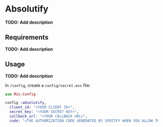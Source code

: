 # Absolutify

**TODO: Add description**

## Requirements

**TODO: Add description**

## Usage

**TODO: Add description**

In `/config`, create a `config/secret.exs` file:

```elixir
use Mix.Config

config :absolutify,
  client_id: "<YOUR CLIENT ID>",
  secret_key: "<YOUR SECRET KEY>",
  callback_url: "<YOUR CALLBACK URL>",
  code: "<THE AUTHORIZATION CODE GENERATED BY SPOTIFY WHEN YOU ALLOW THE APP>"
```
